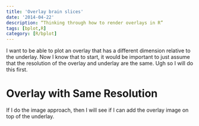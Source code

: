```yaml
---
title: 'Overlay brain slices'
date: '2014-04-22'
description: “Thinking through how to render overlays in R”
tags: [bplot,R]
category: [R/bplot]
---
```


I want to be able to plot an overlay that has a different dimension relative to the underlay. Now I know that to start, it would be important to just assume that the resolution of the overlay and underlay are the same. Ugh so I will do this first.

# Overlay with Same Resolution

If I do the image approach, then I will see if I can add the overlay image on top of the underlay.